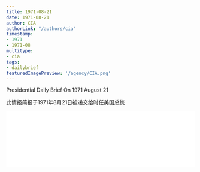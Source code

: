 ```yaml
---
title: 1971-08-21
date: 1971-08-21
author: CIA 
authorLink: "/authors/cia"
timestamp: 
- 1971
- 1971-08
multitype: 
- cia
tags: 
- dailybrief
featuredImagePreview: '/agency/CIA.png'
---
```



Presidential Daily Brief On 1971 August 21

此情报简报于1971年8月21日被递交给时任美国总统

<!--more-->





<div id="over" style="width:100%; overflow:hidden"> <iframe id="sFrame" name="sFrame" frameborder="no" border="0"  allowfullscreen marginwidth="0" scrolling="no" src = " /CIA/1971-08-21.html "  style = " position:absulute; width: 806px; top: 300;" > </iframe> </div>